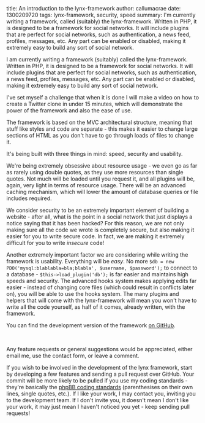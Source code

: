 <info>
title: An introduction to the lynx-framework
author: callumacrae
date: 1300209720
tags: lynx-framework, security, speed
summary: I'm currently writing a framework, called (suitably) the lynx-framework. Written in PHP, it is designed to be a framework for social networks. It will include plugins that are perfect for social networks, such as authentication, a news feed, profiles, messages, etc. Any part can be enabled or disabled, making it extremely easy to build any sort of social network.
</info>

I am currently writing a framework (suitably) called the lynx-framework. Written in PHP, it is designed to be a framework for social networks. It will include plugins that are perfect for social networks, such as authentication, a news feed, profiles, messages, etc. Any part can be enabled or disabled, making it extremely easy to build any sort of social network.

I've set myself a challenge that when it is done I will make a video on how to create a Twitter clone in under 15 minutes, which will demonstrate the power of the framework and also the ease of use.

The framework is based on the MVC architectural structure, meaning that stuff like styles and code are separate - this makes it easier to change large sections of HTML as you don't have to go through loads of files to change it.

It's being built with three things in mind: speed, security and usability.

We're being extremely obsessive about resource usage - we even go as far as rarely using double quotes, as they use more resources than single quotes. Not much will be loaded until you request it, and all plugins will be, again, very light in terms of resource usage. There will be an advanced caching mechanism, which will lower the amount of database queries or file includes required.

We consider security to be an extremely important element of building a website - after all, what is the point in a social network that just displays a notice saying that it has been hacked? For this reason, we are not only making sure all the code we wrote is completely secure, but also making it easier for you to write secure code. In fact, we are making it extremely difficult for you to write _insecure_ code!

Another extremely important factor we are considering while writing the framework is usability. Everything will be _easy_. No more `$db = new PDO('mysql:blablabla=bla;blabla', $username, $password');` to connect to a database - `$this->load_plugin('db');` is far easier and maintains high speeds and security. The advanced hooks system makes applying edits far easier - instead of changing core files (which could result in conflicts later on), you will be able to use the hooks system. The many plugins and helpers that will come with the lynx-framework will mean you won't have to write all the code yourself, as half of it comes, already written, with the framework.

You can find the development version of the framework [on GitHub](https://github.com/lynxphp/lynx-framework).

<p>&nbsp;</p>

Any feature requests or general suggestions would be appreciated, either email me, use the contact form, or leave a comment.

If you wish to be involved in the development of the lynx framework, start by developing a few features and sending a pull request over GitHub. Your commit will be more likely to be pulled if you use my coding standards - they're basically the [phpBB coding standards](http://area51.phpbb.com/docs/coding-guidelines.html) (parenthesises on their own lines, single quotes, etc.). If I like your work, I may contact you, inviting you to the development team. If I don't invite you, it doesn't mean I don't like your work, it may just mean I haven't noticed you yet - keep sending pull requests!